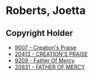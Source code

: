 # Roberts, Joetta

## Copyright Holder

- [9007 - Creation's Praise](/hymns/9007.md)
- [20413 - CREATION'S PRAISE](/hymns/20413.md)
- [9209 - Father Of Mercy](/hymns/9209.md)
- [20631 - FATHER OF MERCY](/hymns/20631.md)


